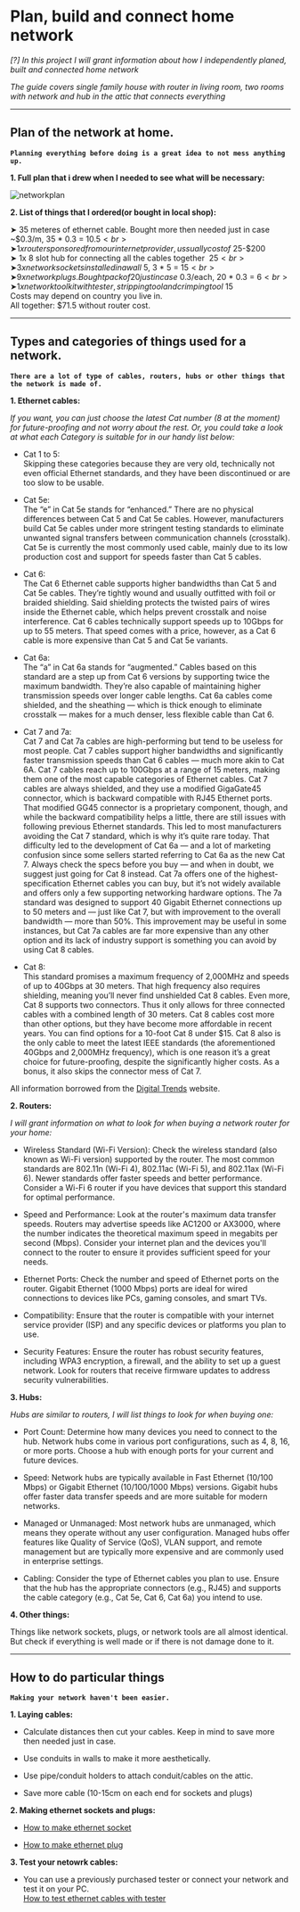 # Plan, build and connect home network

_[?] In this project I will grant information about how I independently planed, built and connected home network_

_The guide covers single family house with router in living room, two rooms with network and hub in the attic that connects everything_

---

## Plan of the network at home.

**`Planning everything before doing is a great idea to not mess anything up.`**

<b>1. Full plan that i drew when I needed to see what will be necessary:</b>

![networkplan](https://github.com/szym10on/owning-a-server/assets/123908381/0a0141c5-0f76-4a5e-ae88-f2bedd172f6b)<br>

<b>2. List of things that I ordered(or bought in local shop):</b><br>

➤ 35 meteres of ethernet cable. Bought more then needed just in case ~$0.3/m, 35 * 0.3 = $10.5<br>
➤ 1x router sponsored from our internet provider, ussually cost of ~$25-$200<br>
➤ 1x 8 slot hub for connecting all the cables together $~25<br>
➤ 3x network sockets installed in a wall ~$5, 3 * 5 = $15<br>
➤ 9x network plugs. Bought pack of 20 just in case ~$0.3/each, 20 * 0.3 = $6<br>
➤ 1x network tool kit with tester, stripping tool and crimping tool ~$15<br>
Costs may depend on country you live in.<br>
All together: $71.5 without router cost.

---

## Types and categories of things used for a network.

**`There are a lot of type of cables, routers, hubs or other things that the network is made of.`**

<b>1. Ethernet cables:</b><br>

_If you want, you can just choose the latest Cat number (8 at the moment) for future-proofing and not worry about the rest. Or, you could take a look at what each Category is suitable for in our handy list below:_

- Cat 1 to 5:<br>
Skipping these categories because they are very old, technically not even official Ethernet standards, and they have been discontinued or are too slow to be usable.

- Cat 5e:<br>
The “e” in Cat 5e stands for “enhanced.” There are no physical differences between Cat 5 and Cat 5e cables. However, manufacturers build Cat 5e cables under more stringent testing standards to eliminate unwanted signal transfers between communication channels (crosstalk). Cat 5e is currently the most commonly used cable, mainly due to its low production cost and support for speeds faster than Cat 5 cables.

- Cat 6:<br>
The Cat 6 Ethernet cable supports higher bandwidths than Cat 5 and Cat 5e cables. They’re tightly wound and usually outfitted with foil or braided shielding. Said shielding protects the twisted pairs of wires inside the Ethernet cable, which helps prevent crosstalk and noise interference. Cat 6 cables technically support speeds up to 10Gbps for up to 55 meters. That speed comes with a price, however, as a Cat 6 cable is more expensive than Cat 5 and Cat 5e variants.

- Cat 6a:<br>
The “a” in Cat 6a stands for “augmented.” Cables based on this standard are a step up from Cat 6 versions by supporting twice the maximum bandwidth. They’re also capable of maintaining higher transmission speeds over longer cable lengths. Cat 6a cables come shielded, and the sheathing — which is thick enough to eliminate crosstalk — makes for a much denser, less flexible cable than Cat 6.

- Cat 7 and 7a:<br>
Cat 7 and Cat 7a cables are high-performing but tend to be useless for most people. Cat 7 cables support higher bandwidths and significantly faster transmission speeds than Cat 6 cables — much more akin to Cat 6A. Cat 7 cables reach up to 100Gbps at a range of 15 meters, making them one of the most capable categories of Ethernet cables. Cat 7 cables are always shielded, and they use a modified GigaGate45 connector, which is backward compatible with RJ45 Ethernet ports. That modified GG45 connector is a proprietary component, though, and while the backward compatibility helps a little, there are still issues with following previous Ethernet standards. This led to most manufacturers avoiding the Cat 7 standard, which is why it’s quite rare today. That difficulty led to the development of Cat 6a — and a lot of marketing confusion since some sellers started referring to Cat 6a as the new Cat 7. Always check the specs before you buy — and when in doubt, we suggest just going for Cat 8 instead. Cat 7a offers one of the highest-specification Ethernet cables you can buy, but it’s not widely available and offers only a few supporting networking hardware options. The 7a standard was designed to support 40 Gigabit Ethernet connections up to 50 meters and — just like Cat 7, but with improvement to the overall bandwidth — more than 50%. This improvement may be useful in some instances, but Cat 7a cables are far more expensive than any other option and its lack of industry support is something you can avoid by using Cat 8 cables.

- Cat 8:<br>
This standard promises a maximum frequency of 2,000MHz and speeds of up to 40Gbps at 30 meters. That high frequency also requires shielding, meaning you’ll never find unshielded Cat 8 cables. Even more, Cat 8 supports two connectors. Thus it only allows for three connected cables with a combined length of 30 meters. Cat 8 cables cost more than other options, but they have become more affordable in recent years. You can find options for a 10-foot Cat 8 under $15. Cat 8 also is the only cable to meet the latest IEEE standards (the aforementioned 40Gbps and 2,000MHz frequency), which is one reason it’s a great choice for future-proofing, despite the significantly higher costs. As a bonus, it also skips the connector mess of Cat 7.<br>

All information borrowed from the [Digital Trends](https://www.digitaltrends.com/computing/different-types-of-ethernet-cables-explained/) website.

<b>2. Routers:</b><br>

_I will grant information on what to look for when buying a network router for your home:_

- Wireless Standard (Wi-Fi Version): Check the wireless standard (also known as Wi-Fi version) supported by the router. The most common standards are 802.11n (Wi-Fi 4), 802.11ac (Wi-Fi 5), and 802.11ax (Wi-Fi 6). Newer standards offer faster speeds and better performance. Consider a Wi-Fi 6 router if you have devices that support this standard for optimal performance.

- Speed and Performance: Look at the router's maximum data transfer speeds. Routers may advertise speeds like AC1200 or AX3000, where the number indicates the theoretical maximum speed in megabits per second (Mbps). Consider your internet plan and the devices you'll connect to the router to ensure it provides sufficient speed for your needs.

- Ethernet Ports: Check the number and speed of Ethernet ports on the router. Gigabit Ethernet (1000 Mbps) ports are ideal for wired connections to devices like PCs, gaming consoles, and smart TVs.

- Compatibility: Ensure that the router is compatible with your internet service provider (ISP) and any specific devices or platforms you plan to use.

- Security Features: Ensure the router has robust security features, including WPA3 encryption, a firewall, and the ability to set up a guest network. Look for routers that receive firmware updates to address security vulnerabilities.

<b>3. Hubs:</b><br>

_Hubs are similar to routers, I will list things to look for when buying one:_

- Port Count: Determine how many devices you need to connect to the hub. Network hubs come in various port configurations, such as 4, 8, 16, or more ports. Choose a hub with enough ports for your current and future devices.

- Speed: Network hubs are typically available in Fast Ethernet (10/100 Mbps) or Gigabit Ethernet (10/100/1000 Mbps) versions. Gigabit hubs offer faster data transfer speeds and are more suitable for modern networks.

- Managed or Unmanaged: Most network hubs are unmanaged, which means they operate without any user configuration. Managed hubs offer features like Quality of Service (QoS), VLAN support, and remote management but are typically more expensive and are commonly used in enterprise settings.

- Cabling: Consider the type of Ethernet cables you plan to use. Ensure that the hub has the appropriate connectors (e.g., RJ45) and supports the cable category (e.g., Cat 5e, Cat 6, Cat 6a) you intend to use.

<b>4. Other things:</b><br>

Things like network sockets, plugs, or network tools are all almost identical. But check if everything is well made or if there is not damage done to it.

---

## How to do particular things

**`Making your network haven't been easier.`**

<b>1. Laying cables:</b><br>

- Calculate distances then cut your cables. Keep in mind to save more then needed just in case.

- Use conduits in walls to make it more aesthetically.

- Use pipe/conduit holders to attach conduit/cables on the attic.

- Save more cable (10-15cm on each end for sockets and plugs)

<b>2. Making ethernet sockets and plugs:</b>
 
- [How to make ethernet socket](https://www.youtube.com/watch?v=IHxTbtAEd-E)

- [How to make ethernet plug](https://www.youtube.com/watch?v=NWhoJp8UQpo)

<b>3. Test your netowrk cables:</b>

- You can use a previously purchased tester or connect your network and test it on your PC.<br>
[How to test ethernet cables with tester](https://www.youtube.com/watch?v=y3DmOPrmBio)
